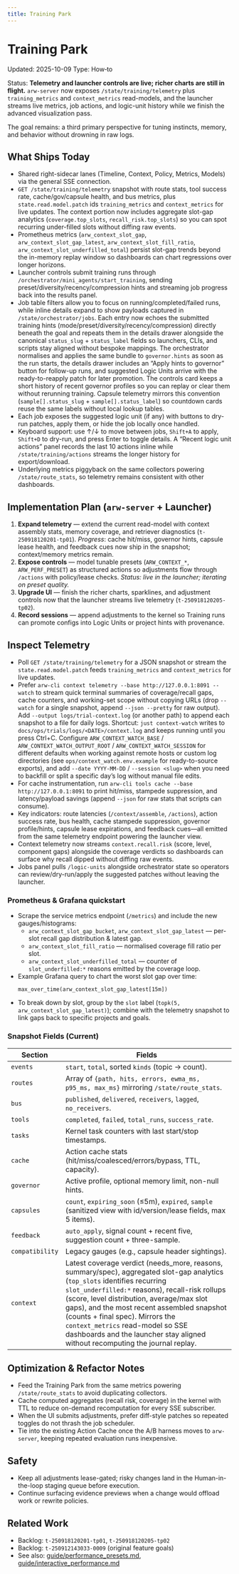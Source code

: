 ```yaml
---
title: Training Park
---
```


# Training Park
Updated: 2025-10-09
Type: How‑to

Status: **Telemetry and launcher controls are live; richer charts are still in flight.** `arw-server` now exposes `/state/training/telemetry` plus `training_metrics` and `context_metrics` read-models, and the launcher streams live metrics, job actions, and logic-unit history while we finish the advanced visualization pass.

The goal remains: a third primary perspective for tuning instincts, memory, and behavior without drowning in raw logs.

## What Ships Today

- Shared right-sidecar lanes (Timeline, Context, Policy, Metrics, Models) via the general SSE connection.
- `GET /state/training/telemetry` snapshot with route stats, tool success rate, cache/gov/capsule health, and bus metrics, plus `state.read.model.patch` ids `training_metrics` and `context_metrics` for live updates. The context portion now includes aggregate slot-gap analytics (`coverage.top_slots`, `recall_risk.top_slots`) so you can spot recurring under-filled slots without diffing raw events.
- Prometheus metrics (`arw_context_slot_gap`, `arw_context_slot_gap_latest`, `arw_context_slot_fill_ratio`, `arw_context_slot_underfilled_total`) persist slot-gap trends beyond the in-memory replay window so dashboards can chart regressions over longer horizons.
- Launcher controls submit training runs through `/orchestrator/mini_agents/start_training`, sending preset/diversity/recency/compression hints and streaming job progress back into the results panel.
- Job table filters allow you to focus on running/completed/failed runs, while inline details expand to show payloads captured in `/state/orchestrator/jobs`. Each entry now echoes the submitted training hints (mode/preset/diversity/recency/compression) directly beneath the goal and repeats them in the details drawer alongside the canonical `status_slug` + `status_label` fields so launchers, CLIs, and scripts stay aligned without bespoke mappings. The orchestrator normalises and applies the same bundle to `governor.hints` as soon as the run starts, the details drawer includes an “Apply hints to governor” button for follow-up runs, and suggested Logic Units arrive with the ready-to-reapply patch for later promotion. The controls card keeps a short history of recent governor profiles so you can replay or clear them without rerunning training. Capsule telemetry mirrors this convention (`sample[].status_slug` + `sample[].status_label`) so countdown cards reuse the same labels without local lookup tables.
- Each job exposes the suggested logic unit (if any) with buttons to dry-run patches, apply them, or hide the job locally once handled.
- Keyboard support: use ↑/↓ to move between jobs, `Shift+A` to apply, `Shift+D` to dry-run, and press Enter to toggle details. A “Recent logic unit actions” panel records the last 10 actions inline while `/state/training/actions` streams the longer history for export/download.
- Underlying metrics piggyback on the same collectors powering `/state/route_stats`, so telemetry remains consistent with other dashboards.

## Implementation Plan (`arw-server` + Launcher)

1. **Expand telemetry** — extend the current read-model with context assembly stats, memory coverage, and retriever diagnostics (`t-250918120201-tp01`). _Progress_: cache hit/miss, governor hints, capsule lease health, and feedback cues now ship in the snapshot; context/memory metrics remain.
2. **Expose controls** — model tunable presets (`ARW_CONTEXT_*`, `ARW_PERF_PRESET`) as structured actions so adjustments flow through `/actions` with policy/lease checks. _Status: live in the launcher; iterating on preset quality._
3. **Upgrade UI** — finish the richer charts, sparklines, and adjustment controls now that the launcher streams live telemetry (`t-250918120205-tp02`).
4. **Record sessions** — append adjustments to the kernel so Training runs can promote configs into Logic Units or project hints with provenance.

## Inspect Telemetry

- Poll `GET /state/training/telemetry` for a JSON snapshot or stream the `state.read.model.patch` feeds `training_metrics` and `context_metrics` for live updates.
- Prefer `arw-cli context telemetry --base http://127.0.0.1:8091 --watch` to stream quick terminal summaries of coverage/recall gaps, cache counters, and working-set scope without copying URLs (drop `--watch` for a single snapshot, append `--json --pretty` for raw output). Add `--output logs/trial-context.log` (or another path) to append each snapshot to a file for daily logs. Shortcut: `just context-watch` writes to `docs/ops/trials/logs/<DATE>/context.log` and keeps running until you press Ctrl+C. Configure `ARW_CONTEXT_WATCH_BASE` / `ARW_CONTEXT_WATCH_OUTPUT_ROOT` / `ARW_CONTEXT_WATCH_SESSION` for different defaults when working against remote hosts or custom log directories (see `ops/context_watch.env.example` for ready-to-source exports), and add `--date YYYY-MM-DD` / `--session <slug>` when you need to backfill or split a specific day’s log without manual file edits.
- For cache instrumentation, run `arw-cli tools cache --base http://127.0.0.1:8091` to print hit/miss, stampede suppression, and latency/payload savings (append `--json` for raw stats that scripts can consume).
- Key indicators: route latencies (`/context/assemble`, `/actions`), action success rate, bus health, cache stampede suppression, governor profile/hints, capsule lease expirations, and feedback cues—all emitted from the same telemetry endpoint powering the launcher view.
- Context telemetry now streams `context.recall.risk` (score, level, component gaps) alongside the coverage verdicts so dashboards can surface why recall dipped without diffing raw events.
- Jobs panel pulls `/logic-units` alongside orchestrator state so operators can review/dry-run/apply the suggested patches without leaving the launcher.

### Prometheus & Grafana quickstart

- Scrape the service metrics endpoint (`/metrics`) and include the new gauges/histograms:
  - `arw_context_slot_gap_bucket`, `arw_context_slot_gap_latest` — per-slot recall gap distribution & latest gap.
  - `arw_context_slot_fill_ratio` — normalised coverage fill ratio per slot.
  - `arw_context_slot_underfilled_total` — counter of `slot_underfilled:*` reasons emitted by the coverage loop.
- Example Grafana query to chart the worst slot gap over time:
  ```promql
  max_over_time(arw_context_slot_gap_latest[15m])
  ```
- To break down by slot, group by the `slot` label (`topk(5, arw_context_slot_gap_latest)`); combine with the telemetry snapshot to link gaps back to specific projects and goals.

### Snapshot Fields (Current)

| Section | Fields |
| --- | --- |
| `events` | `start`, `total`, sorted `kinds` (topic → count). |
| `routes` | Array of `{path, hits, errors, ewma_ms, p95_ms, max_ms}` mirroring `/state/route_stats`. |
| `bus` | `published`, `delivered`, `receivers`, `lagged`, `no_receivers`. |
| `tools` | `completed`, `failed`, `total_runs`, `success_rate`. |
| `tasks` | Kernel task counters with last start/stop timestamps. |
| `cache` | Action cache stats (hit/miss/coalesced/errors/bypass, TTL, capacity). |
| `governor` | Active profile, optional memory limit, non-null hints. |
| `capsules` | `count`, `expiring_soon` (≤5m), `expired`, `sample` (sanitized view with id/version/lease fields, max 5 items). |
| `feedback` | `auto_apply`, signal count + recent five, suggestion count + three-sample. |
| `compatibility` | Legacy gauges (e.g., capsule header sightings). |
| `context` | Latest coverage verdict (needs_more, reasons, summary/spec), aggregated slot-gap analytics (`top_slots` identifies recurring `slot_underfilled:*` reasons), recall-risk rollups (score, level distribution, average/max slot gaps), and the most recent assembled snapshot (counts + final spec). Mirrors the `context_metrics` read-model so SSE dashboards and the launcher stay aligned without recomputing the journal replay. |

## Optimization & Refactor Notes

- Feed the Training Park from the same metrics powering `/state/route_stats` to avoid duplicating collectors.
- Cache computed aggregates (recall risk, coverage) in the kernel with TTL to reduce on-demand recomputation for every SSE subscriber.
- When the UI submits adjustments, prefer diff-style patches so repeated toggles do not thrash the job scheduler.
- Tie into the existing Action Cache once the A/B harness moves to `arw-server`, keeping repeated evaluation runs inexpensive.

## Safety

- Keep all adjustments lease-gated; risky changes land in the Human-in-the-loop staging queue before execution.
- Continue surfacing evidence previews when a change would offload work or rewrite policies.

## Related Work

- Backlog: `t-250918120201-tp01`, `t-250918120205-tp02`
- Backlog: `t-250912143033-0009` (original feature goals)
- See also: [guide/performance_presets.md](performance_presets.md), [guide/interactive_performance.md](interactive_performance.md)
